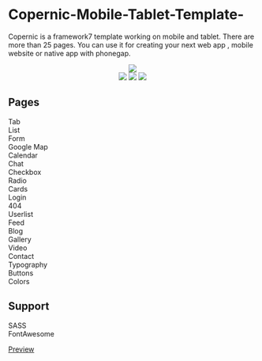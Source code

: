# Copernic-Mobile-Tablet-Template-

Copernic is a framework7 template working on mobile and tablet. There are more than 25 pages. You can use it for creating your next web app , mobile website or native app with phonegap.

<center>
<img src="http://mickaelguillaume.esy.es/Template/Copernic/planche/planche1.png"/> <br>
<img src="http://mickaelguillaume.esy.es/Template/Copernic/planche/planche2.png"/>
<img src="http://mickaelguillaume.esy.es/Template/Copernic/planche/planche3.png"/>
<img src="http://mickaelguillaume.esy.es/Template/Copernic/planche/planche4.png"/>
</center>

<h2>Pages</h2>

Tab <bR>
List <bR>
Form <bR>
Google Map <bR>
Calendar <bR>
Chat <bR>
Checkbox <bR>
Radio <bR>
Cards <bR>
Login <bR>
404 <bR>
Userlist <bR>
Feed <bR>
Blog <bR>
Gallery <bR>
Video <bR>
Contact <bR>
Typography <bR>
Buttons <bR>
Colors <bR>

<h2>Support</h2>

SASS <bR>
FontAwesome <bR>


<a href="http://mickaelguillaume.esy.es/Template/Copernic/RED/index.html">Preview</a>
